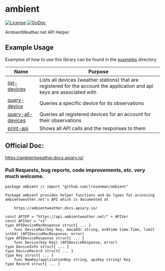 # ambient
[![License](https://img.shields.io/badge/License-BSD%202--Clause-orange.svg)](https://opensource.org/licenses/BSD-2-Clause)
[![GoDoc](https://godoc.org/github.com/lrosenman/ambient?status.svg)](https://godoc.org/github.com/lrosenman/ambient)

AmbientWeather.net API Helper

## Example Usage
Examples of how to use this library can be found in the [examples](/examples) directory

| Name                                                     | Purpose                                                                                                                   |
|----------------------------------------------------------|---------------------------------------------------------------------------------------------------------------------------|
| [list-devices](/examples/list-devices/main.go)           | Lists all devices (weather stations) that are registered for the account the application and api keys are associated with |
| [query-device](/examples/query-device/main.go)           | Queries a specific device for its observations                                                                            |
| [query-all-devices](/examples/query-all-devices/main.go) | Queries all registered devices for an account for their observations                                                      |
| [print-api](/examples/print-api/main.go)                 | Shows all API calls and the responses to them                                                                             |

## Official Doc:

https://ambientweather.docs.apiary.io/

### Pull Requests, bug reports, code improvements, etc. very much welcome.


```
package ambient // import "github.com/lrosenman/ambient"

Package ambient provides helper functions and Go types for accessing
ambientweather.net's API which is documented at

    https://ambientweather.docs.apiary.io/

const APIEP = "https://api.ambientweather.net/" + APIVer
const APIVer = "v1"
type APIDeviceMacResponse struct{ ... }
    func DeviceMac(key Key, macaddr string, endtime time.Time, limit int64) (APIDeviceMacResponse, error)
type APIDeviceResponse struct{ ... }
    func Device(key Key) (APIDeviceResponse, error)
type DeviceInfo struct{ ... }
type DeviceRecord struct{ ... }
type Key struct{ ... }
    func NewKey(applicationKey string, apiKey string) Key
type Record struct{ ... }
```
